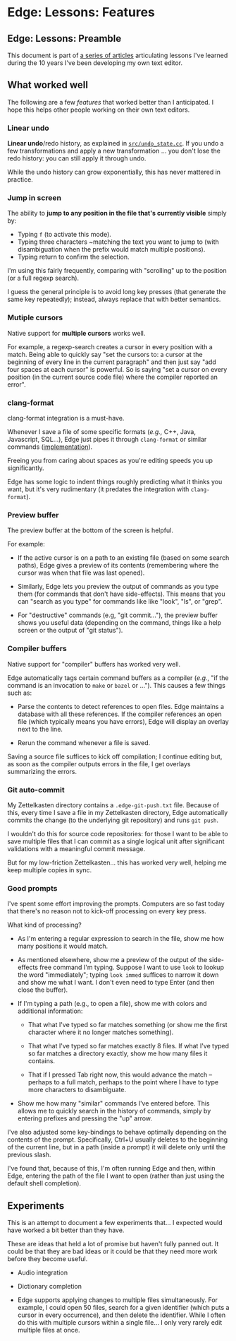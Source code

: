# Edge: Lessons: Features

## Edge: Lessons: Preamble

This document is part of
[a series of articles](https://github.com/alefore/weblog/blob/master/edge-lessons.md)
articulating lessons I've learned
during the 10 years I've been developing my own text editor.

## What worked well

The following are a few *features* that worked better than I anticipated.
I hope this helps other people working on their own text editors.

### Linear undo

**Linear undo**/redo history,
as explained in
[`src/undo_state.cc`](https://github.com/alefore/edge/blob/master/src/undo_state.cc).
If you undo a few transformations and apply a new transformation …
you don't lose the redo history: you can still apply it through undo.

While the undo history can grow exponentially, this has never mattered in
practice.

### Jump in screen

The ability to **jump to any position in the file that's currently visible**
simply by:

* Typing `f` (to activate this mode).
* Typing three characters ~matching the text you want to jump to
  (with disambiguation when the prefix would match multiple positions).
* Typing return to confirm the selection.

I'm using this fairly frequently,
comparing with "scrolling" up to the position (or a full regexp search).

I guess the general principle is to avoid long key presses
(that generate the same key repeatedly);
instead, always replace that with better semantics.

### Mutiple cursors

Native support for **multiple cursors** works well.

For example, a regexp-search
creates a cursor in every position with a match.
Being able to quickly say
"set the cursors to: a cursor at the beginning of every line
in the current paragraph"
and then just say "add four spaces at each cursor" is powerful.
So is saying "set a cursor on every position (in the current source code file)
where the compiler reported an error".

### clang-format

clang-format integration is a must-have.

Whenever I save a file of some specific formats
(*e.g.,* C++, Java, Javascript, SQL…),
Edge just pipes it through `clang-format` or similar commands
([implementation](https://github.com/alefore/edge/blob/master/rc/editor_commands/lib/clang-format.cc)).

Freeing you from caring about spaces as you're editing
speeds you up significantly.

Edge has some logic to indent things
roughly predicting what it thinks you want,
but it's very rudimentary
(it predates the integration with `clang-format`).

### Preview buffer

The preview buffer at the bottom of the screen is helpful.

For example:

* If the active cursor is on a path to an existing file
  (based on some search paths),
  Edge gives a preview of its contents
  (remembering where the cursor was when that file was last opened).

* Similarly, Edge lets you preview the output of commands as you type them
  (for commands that don't have side-effects).
  This means that you can "search as you type"
  for commands like like "look", "ls", or "grep".

* For "destructive" commands (e.g, "git commit…"),
  the preview buffer shows you useful data
  (depending on the command,
  things like a help screen or the output of "git status").

### Compiler buffers

Native support for "compiler" buffers has worked very well.

Edge automatically tags certain command buffers as a compiler
(*e.g.*, "if the command is an invocation to `make` or `bazel` or …").
This causes a few things such as:

* Parse the contents to detect references to open files.
  Edge maintains a database with all these references.
  If the compiler references an open file
  (which typically means you have errors),
  Edge will display an overlay next to the line.

* Rerun the command whenever a file is saved.

Saving a source file suffices to kick off compilation;
I continue editing but, as soon as the compiler outputs errors in the file,
I get overlays summarizing the errors.

### Git auto-commit

My Zettelkasten directory contains a `.edge-git-push.txt` file.
Because of this, every time I save a file in my Zettelkasten directory,
Edge automatically commits the change (to the underlying git repository)
and runs `git push`.

I wouldn't do this for source code repositories:
for those I want to be able to save multiple files
that I can commit as a single logical unit
after significant validations
with a meaningful commit message.

But for my low-friction Zettelkasten…
this has worked very well,
helping me keep multiple copies in sync.

### Good prompts

I've spent some effort improving the prompts.
Computers are so fast today that there's no reason
not to kick-off processing on every key press.

What kind of processing?

* As I'm entering a regular expression to search in the file,
  show me how many positions it would match.

* As mentioned elsewhere,
  show me a preview of the output of the side-effects free command I'm typing.
  Suppose I want to use `look` to lookup the word "immediately";
  typing `look immed` suffices to narrow it down and show me what I want.
  I don't even need to type Enter (and then close the buffer).

* If I'm typing a path (e.g., to open a file),
  show me with colors and additional information:

  * That what I've typed so far matches something
    (or show me the first character where it no longer matches something).

  * That what I've typed so far matches exactly 8 files.
    If what I've typed so far matches a directory exactly,
    show me how many files it contains.

  * That if I pressed Tab right now, this would advance the match
    –perhaps to a full match,
    perhaps to the point where I have to type more characters to disambiguate.

* Show me how many "similar" commands I've entered before.
  This allows me to quickly search in the history of commands,
  simply by entering prefixes and pressing the "up" arrow.

I've also adjusted some key-bindings to behave optimally
depending on the contents of the prompt.
Specifically, Ctrl+U usually deletes to the beginning of the current line,
but in a path (inside a prompt) it will delete only until the previous slash.

I've found that, because of this, I'm often running Edge and then,
within Edge, entering the path of the file I want to open
(rather than just using the default shell completion).

## Experiments

This is an attempt to document a few experiments that…
I expected would have worked a bit better than they have.

These are ideas that held a lot of promise but haven't fully panned out.
It could be that they are bad ideas or it could be that they need more work
before they become useful.

* Audio integration

* Dictionary completion

* Edge supports applying changes to multiple files simultaneously.
  For example, I could open 50 files, search for a given identifier
  (which puts a cursor in every occurrence),
  and then delete the identifier.
  While I often do this with multiple cursors within a single file…
  I only very rarely edit multiple files at once.

